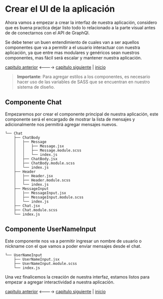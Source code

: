 # Crear el UI de la aplicación

Ahora vamos a empezar a crear la interfaz de nuestra aplicación, considero que es buena practica dejar listo todo lo relacionado a la parte visual antes de de conectarnos con el API de GraphQl.

Se debe tener un buen entendimiento de cuales van a ser aquellos componentes que va a permitir a el usuario interactuar con nuestra aplicación, ya que entre mas modulares y genéricos sean nuestros componentes, mas fácil será escalar y mantener nuestra aplicación.

[capitulo anterior](Chapter_04.md) <----> [capitulo siguiente](Chapter_06.md) | [inicio](README.md)

> **Importante**: Para agregar estilos a los componentes, es necesario hacer uso de las variables de SASS que se encuentran en nuestro sistema de diseño.

## Componente Chat

Empezaremos por crear el componente principal de nuestra aplicación, este componente será el encargado de mostrar la lista de mensajes y adicionalmente nos permitirá agregar mensajes nuevos.

```
└── Chat
    ├── ChatBody
    │   ├── Message
    │   │   ├── Message.jsx
    │   │   ├── Message.module.scss
    │   │   └── index.js
    │   ├── ChatBody.jsx
    │   ├── ChatBody.module.scss
    │   └── index.js
    ├── Header
    │   ├── Header.jsx
    │   ├── Header.module.scss
    │   └── index.js
    ├── MessageInput
    │   ├── MessageInput.jsx
    │   ├── MessageInput.module.scss
    │   └── index.js
    ├── Chat.jsx
    ├── Chat.module.scss
    └── index.js
```

## Componente UserNameInput

Este componente nos va a permitir ingresar un nombre de usuario o nickname con el que vamos a poder enviar mensajes desde el chat.

```
└── UserNameInput
    ├── UserNameInput.jsx
    ├── UserNameInput.module.scss
    └── index.js
```

Una vez finalicemos la creación de nuestra interfaz, estamos listos para empezar a agregar interactividad a nuestra aplicación.

[capitulo anterior](Chapter_04.md) <----> [capitulo siguiente](Chapter_06.md) | [inicio](README.md)
